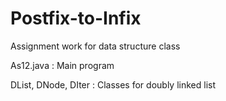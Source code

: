 # Postfix-to-Infix
Assignment work for data structure class



As12.java : Main program

DList, DNode, DIter : Classes for doubly linked list
